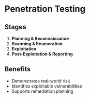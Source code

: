 # Penetration Testing

## Stages
1. **Planning & Reconnaissance**  
2. **Scanning & Enumeration**  
3. **Exploitation**  
4. **Post-Exploitation & Reporting**

## Benefits
- Demonstrates real-world risk  
- Identifies exploitable vulnerabilities  
- Supports remediation planning
